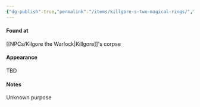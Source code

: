 ```yaml
---
{"dg-publish":true,"permalink":"/items/killgore-s-two-magical-rings/","tags":["item"],"noteIcon":"item"}
---
```


#### Found at
[[NPCs/Kilgore the Warlock\|Killgore]]'s corpse
#### Appearance
TBD
#### Notes
Unknown purpose 